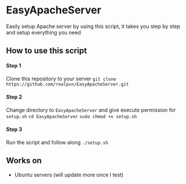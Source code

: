 # EasyApacheServer
Easily setup Apache server by using this script, it takes you step by step and setup everything you need

## How to use this script
#### Step 1
Clone this repository to your server
`git clone https://github.com/realpvn/EasyApacheServer.git`

#### Step 2
Change directory to `EasyApacheServer` and give execute permission for `setup.sh`
`cd EasyApacheServer`
`sudo chmod +x setup.sh`

#### Step 3
Run the script and follow along
`./setup.sh`


## Works on
- Ubuntu servers
(will update more once I test)
